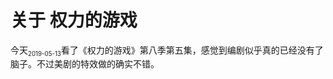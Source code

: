 # 关于 **权力的游戏**

[annotation]: <id> (66228ac9-834b-40ab-a8c3-9521cccdb894)
[annotation]: <status> (protect)
[annotation]: <create_time> (2019-05-02 21:31:02)
[annotation]: <category> (心情随笔)
[annotation]: <comments> (false)


<div class='ui jplayer audio' data-url='https://link.hhtjim.com/163/32526653.mp3' format='mp3' autoplay></div>

今天<sub><small>2019-05-13</small></sub>看了《权力的游戏》第八季第五集，感觉到编剧似乎真的已经没有了脑子。不过美剧的特效做的确实不错。